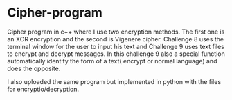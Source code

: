 # Cipher-program

Cipher program in c++ where I use two encryption methods. The first one is an XOR encryption and the second is Vigenere cipher. Challenge 8 uses the terminal window for the user to input his text and Challenge 9 uses text files to encrypt and decrypt messages. In this challenge 9 also a special function automatically identify the form of a text( encrypt or normal language) and does the opposite.


I also uploaded the same program but implemented in python with the files for encryptio/decryption.
